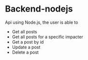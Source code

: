 # Backend-nodejs


Api using Node.js, the user is able to

- Get all posts
- Get all posts for a specific impacter
- Get a post by id
- Update a post
- Delete a post
